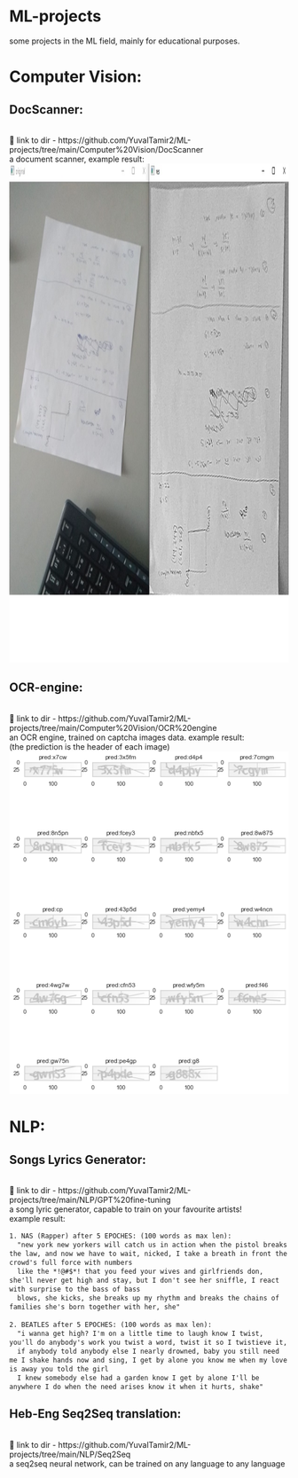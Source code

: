 # ML-projects
some projects in the ML field, mainly for educational purposes.


# Computer Vision:
  
   <h2> DocScanner:</h2><br>
    🔵 link to dir - https://github.com/YuvalTamir2/ML-projects/tree/main/Computer%20Vision/DocScanner <br>
    a document scanner, example result: <br>
    <img src="https://github.com/YuvalTamir2/ML-projects/blob/main/Computer%20Vision/DocScanner/results/Result_1.jpg" width="800" height="900" >
    <br>
    
   <h2>OCR-engine:</h2><br>
    🔵 link to dir - https://github.com/YuvalTamir2/ML-projects/tree/main/Computer%20Vision/OCR%20engine<br>
    an OCR engine, trained on captcha images data. example result:<br>
    (the prediction is the header of each image)<br>
      <img src="https://github.com/YuvalTamir2/ML-projects/blob/main/Computer%20Vision/OCR%20engine/example_results.png">
    
 # NLP:
 
   <h2>Songs Lyrics Generator:</h2><br>
    🔵 link to dir - https://github.com/YuvalTamir2/ML-projects/tree/main/NLP/GPT%20fine-tuning<br>
    a song lyric generator, capable to train on your favourite artists!<br>
    example result:<br>
    <div class="text-white bg-gray-dark mb-2">


    1. NAS (Rapper) after 5 EPOCHES: (100 words as max len):
      "new york new yorkers will catch us in action when the pistol breaks the law, and now we have to wait, nicked, I take a breath in front the crowd's full force with numbers
      like the *!@#$*! that you feed your wives and girlfriends don, she'll never get high and stay, but I don't see her sniffle, I react with surprise to the bass of bass 
      blows, she kicks, she breaks up my rhythm and breaks the chains of families she's born together with her, she"

    2. BEATLES after 5 EPOCHES: (100 words as max len):
      "i wanna get high? I'm on a little time to laugh know I twist, you'll do anybody's work you twist a word, twist it so I twistieve it, 
      if anybody told anybody else I nearly drowned, baby you still need me I shake hands now and sing, I get by alone you know me when my love is away you told the girl 
      I knew somebody else had a garden know I get by alone I'll be anywhere I do when the need arises know it when it hurts, shake"
</div>
 
   <h2>Heb-Eng Seq2Seq translation:</h2><br>
    🔵 link to dir - https://github.com/YuvalTamir2/ML-projects/tree/main/NLP/Seq2Seq <br>
    a seq2seq neural network, can be trained on any language to any language
    
  

    
    

